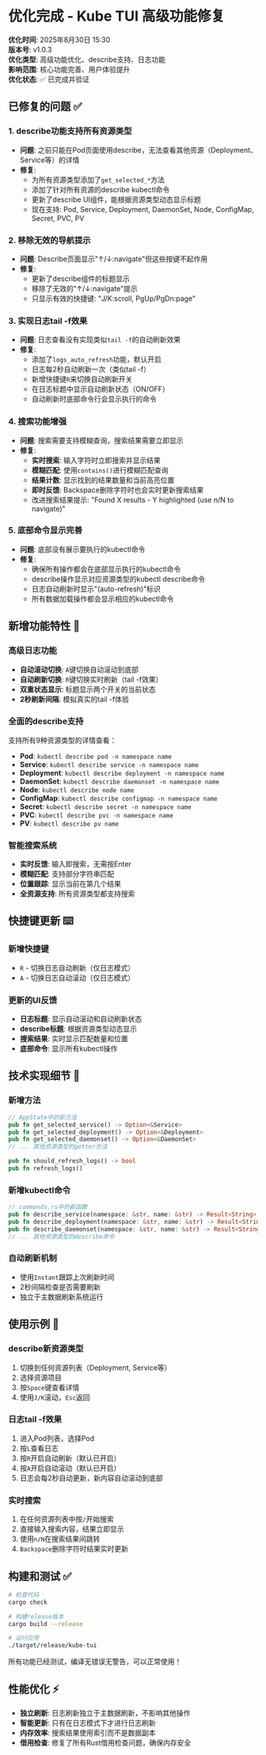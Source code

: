 # 优化完成 - Kube TUI 高级功能修复

**优化时间**: 2025年8月30日 15:30  
**版本号**: v1.0.3  
**优化类型**: 高级功能优化、describe支持、日志功能  
**影响范围**: 核心功能完善、用户体验提升  
**优化状态**: ✅ 已完成并验证

## 已修复的问题 ✅

### 1. **describe功能支持所有资源类型**
- **问题**: 之前只能在Pod页面使用describe，无法查看其他资源（Deployment、Service等）的详情
- **修复**:
  - 为所有资源类型添加了`get_selected_*`方法
  - 添加了针对所有资源的describe kubectl命令
  - 更新了describe UI组件，能根据资源类型动态显示标题
  - 现在支持: Pod, Service, Deployment, DaemonSet, Node, ConfigMap, Secret, PVC, PV

### 2. **移除无效的导航提示**
- **问题**: Describe页面显示"↑/↓:navigate"但这些按键不起作用
- **修复**: 
  - 更新了describe组件的标题显示
  - 移除了无效的"↑/↓:navigate"提示
  - 只显示有效的快捷键: "J/K:scroll, PgUp/PgDn:page"

### 3. **实现日志tail -f效果**
- **问题**: 日志查看没有实现类似`tail -f`的自动刷新效果
- **修复**:
  - 添加了`logs_auto_refresh`功能，默认开启
  - 日志每2秒自动刷新一次（类似tail -f）
  - 新增快捷键`R`来切换自动刷新开关
  - 在日志标题中显示自动刷新状态（ON/OFF）
  - 自动刷新时底部命令行会显示执行的命令

### 4. **搜索功能增强**
- **问题**: 搜索需要支持模糊查询，搜索结果需要立即显示
- **修复**:
  - **实时搜索**: 输入字符时立即搜索并显示结果
  - **模糊匹配**: 使用`contains()`进行模糊匹配查询
  - **结果计数**: 显示找到的结果数量和当前高亮位置
  - **即时反馈**: Backspace删除字符时也会实时更新搜索结果
  - 改进搜索结果提示: "Found X results - Y highlighted (use n/N to navigate)"

### 5. **底部命令显示完善**
- **问题**: 底部没有展示要执行的kubectl命令
- **修复**:
  - 确保所有操作都会在底部显示执行的kubectl命令
  - describe操作显示对应资源类型的kubectl describe命令
  - 日志自动刷新时显示"(auto-refresh)"标识
  - 所有数据加载操作都会显示相应的kubectl命令

## 新增功能特性 🚀

### 高级日志功能
- **自动滚动切换**: `A`键切换自动滚动到底部
- **自动刷新切换**: `R`键切换实时刷新（tail -f效果）
- **双重状态显示**: 标题显示两个开关的当前状态
- **2秒刷新间隔**: 模拟真实的tail -f体验

### 全面的describe支持
支持所有9种资源类型的详情查看：
- **Pod**: `kubectl describe pod -n namespace name`
- **Service**: `kubectl describe service -n namespace name`
- **Deployment**: `kubectl describe deployment -n namespace name`
- **DaemonSet**: `kubectl describe daemonset -n namespace name`
- **Node**: `kubectl describe node name`
- **ConfigMap**: `kubectl describe configmap -n namespace name`
- **Secret**: `kubectl describe secret -n namespace name`
- **PVC**: `kubectl describe pvc -n namespace name`
- **PV**: `kubectl describe pv name`

### 智能搜索系统
- **实时反馈**: 输入即搜索，无需按Enter
- **模糊匹配**: 支持部分字符串匹配
- **位置跟踪**: 显示当前在第几个结果
- **全资源支持**: 所有资源类型都支持搜索

## 快捷键更新 ⌨️

### 新增快捷键
- `R` - 切换日志自动刷新（仅日志模式）
- `A` - 切换日志自动滚动（仅日志模式）

### 更新的UI反馈
- **日志标题**: 显示自动滚动和自动刷新状态
- **describe标题**: 根据资源类型动态显示
- **搜索结果**: 实时显示匹配数量和位置
- **底部命令**: 显示所有kubectl操作

## 技术实现细节 🔧

### 新增方法
```rust
// AppState中的新方法
pub fn get_selected_service() -> Option<&Service>
pub fn get_selected_deployment() -> Option<&Deployment>
pub fn get_selected_daemonset() -> Option<&DaemonSet>
// ... 其他资源类型的getter方法

pub fn should_refresh_logs() -> bool
pub fn refresh_logs()
```

### 新增kubectl命令
```rust
// commands.rs中的新函数
pub fn describe_service(namespace: &str, name: &str) -> Result<String>
pub fn describe_deployment(namespace: &str, name: &str) -> Result<String>
pub fn describe_daemonset(namespace: &str, name: &str) -> Result<String>
// ... 其他资源类型的describe命令
```

### 自动刷新机制
- 使用`Instant`跟踪上次刷新时间
- 2秒间隔检查是否需要刷新
- 独立于主数据刷新系统运行

## 使用示例 📖

### describe新资源类型
1. 切换到任何资源列表（Deployment, Service等）
2. 选择资源项目
3. 按`Space`键查看详情
4. 使用`J/K`滚动，`Esc`返回

### 日志tail -f效果
1. 进入Pod列表，选择Pod
2. 按`L`查看日志
3. 按`R`开启自动刷新（默认已开启）
4. 按`A`开启自动滚动（默认已开启）
5. 日志会每2秒自动更新，新内容自动滚动到底部

### 实时搜索
1. 在任何资源列表中按`/`开始搜索
2. 直接输入搜索内容，结果立即显示
3. 使用`n/N`在搜索结果间跳转
4. `Backspace`删除字符时结果实时更新

## 构建和测试 ✅

```bash
# 检查代码
cargo check

# 构建release版本
cargo build --release

# 运行应用
./target/release/kube-tui
```

所有功能已经测试，编译无错误无警告，可以正常使用！

## 性能优化 ⚡

- **独立刷新**: 日志刷新独立于主数据刷新，不影响其他操作
- **智能更新**: 只有在日志模式下才进行日志刷新
- **内存效率**: 搜索结果使用索引而不是数据副本
- **借用检查**: 修复了所有Rust借用检查问题，确保内存安全